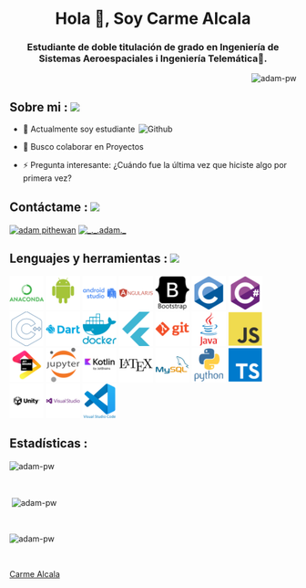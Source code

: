 <h1 align="center">Hola 👋, Soy Carme Alcala</h1>
<h3 align="center">Estudiante de doble titulación de grado en Ingeniería de Sistemas Aeroespaciales i Ingeniería Telemática🌟.</h3>



<p align="right"> <img src="https://komarev.com/ghpvc/?username=carmeAl&label=Profile%20views&color=0e75b6&style=flat"
    alt="adam-pw" /> 
  </p>



<h2> Sobre mi : <img src = "https://raw.githubusercontent.com/MartinHeinz/MartinHeinz/master/wave.gif" width = 30px> </h2>

<img width="55%" align="right" alt="Github" src="https://raw.githubusercontent.com/onimur/.github/master/.resources/git-header.svg" />

- 🔭 Actualmente soy estudiante
  
- 👯 Busco colaborar en Proyectos
  
- ⚡ Pregunta interesante: ¿Cuándo fue la última vez que hiciste algo por primera vez?

<h2> Contáctame : <img src='https://raw.githubusercontent.com/ShahriarShafin/ShahriarShafin/main/Assets/handshake.gif' width="100px"> </h2>
<p align="left">
  <a href="https://www.linkedin.com/in/carme-alcala-bb2847250/" target="blank"><img align="center"
      src="https://raw.githubusercontent.com/rahuldkjain/github-profile-readme-generator/master/src/images/icons/Social/linked-in-alt.svg"
      alt="adam pithewan" height="30" width="40" /></a>
  <a href="https://www.instagram.com/calcalabejarano/" target="blank"><img align="center"
      src="https://raw.githubusercontent.com/rahuldkjain/github-profile-readme-generator/master/src/images/icons/Social/instagram.svg"
      alt="_._.adam._" height="30" width="40" /></a>
</p>

<h2> Lenguajes y herramientas : <img src = "https://media2.giphy.com/media/QssGEmpkyEOhBCb7e1/giphy.gif?cid=ecf05e47a0n3gi1bfqntqmob8g9aid1oyj2wr3ds3mg700bl&rid=giphy.gif" width = 32px> </h2>
<div>
    <img src="https://github.com/devicons/devicon/blob/master/icons/anaconda/anaconda-original-wordmark.svg" title="anaconda" alt="anaconda" width="60" height="60"/>
    <img src="https://github.com/devicons/devicon/blob/master/icons/android/android-original-wordmark.svg" title="android" alt="android" width="60" height="60"/>
    <img src="https://github.com/devicons/devicon/blob/master/icons/androidstudio/androidstudio-plain-wordmark.svg" title="androidstudio" alt="androidstudio" width="60" height="60"/>
    <img src="https://github.com/devicons/devicon/blob/master/icons/angularjs/angularjs-plain-wordmark.svg" title="angularjs" alt="angularjs" width="60" height="60"/>
    <img src="https://github.com/devicons/devicon/blob/master/icons/bootstrap/bootstrap-plain-wordmark.svg" title="bootstrap" alt="bootstrap" width="60" height="60"/>
    <img src="https://github.com/devicons/devicon/blob/master/icons/c/c-original.svg" title="c" alt="c" width="60" height="60"/>
    <img src="https://github.com/devicons/devicon/blob/master/icons/csharp/csharp-original.svg" title="c#" alt="c#" width="60" height="60"/>
    <img src="https://github.com/devicons/devicon/blob/master/icons/cplusplus/cplusplus-line.svg" title="c++" alt="c++" width="60" height="60"/>
    <img src="https://github.com/devicons/devicon/blob/master/icons/dart/dart-plain-wordmark.svg" title="dart" alt="dart" width="60" height="60"/>
    <img src="https://github.com/devicons/devicon/blob/master/icons/docker/docker-plain-wordmark.svg" title="docker" alt="docker" width="60" height="60"/>
    <img src="https://github.com/devicons/devicon/blob/master/icons/flutter/flutter-plain.svg" title="flutter" alt="flutter" width="60" height="60"/>
    <img src="https://github.com/devicons/devicon/blob/master/icons/git/git-plain-wordmark.svg" title="git" alt="git" width="60" height="60"/>
    <img src="https://github.com/devicons/devicon/blob/master/icons/java/java-original-wordmark.svg" title="java" alt="java" width="60" height="60"/>
    <img src="https://github.com/devicons/devicon/blob/master/icons/javascript/javascript-original.svg" title="javascript" alt="javascript" width="60" height="60"/>
    <img src="https://github.com/devicons/devicon/blob/master/icons/jetbrains/jetbrains-original.svg" title="jetbrains" alt="jetbrains" width="60" height="60"/>
    <img src="https://github.com/devicons/devicon/blob/master/icons/jupyter/jupyter-original-wordmark.svg" title="jupyter" alt="jupyter" width="60" height="60"/>
    <img src="https://github.com/devicons/devicon/blob/master/icons/kotlin/kotlin-original-wordmark.svg" title="kotlin" alt="kotlin" width="60" height="60"/>
    <img src="https://github.com/devicons/devicon/blob/master/icons/latex/latex-original.svg" title="latex" alt="latex" width="60" height="60"/>
    <img src="https://github.com/devicons/devicon/blob/master/icons/mysql/mysql-original-wordmark.svg" title="mysql" alt="mysql" width="60" height="60"/>
    <img src="https://github.com/devicons/devicon/blob/master/icons/python/python-original-wordmark.svg" title="python" alt="python" width="60" height="60"/>
    <img src="https://github.com/devicons/devicon/blob/master/icons/typescript/typescript-original.svg" title="typescript" alt="typescript" width="60" height="60"/>
    <img src="https://github.com/devicons/devicon/blob/master/icons/unity/unity-original-wordmark.svg" title="unity" alt="unity" width="60" height="60"/>
    <img src="https://github.com/devicons/devicon/blob/master/icons/visualstudio/visualstudio-plain-wordmark.svg" title="visualstudio" alt="visualstudio" width="60" height="60"/>
    <img src="https://github.com/devicons/devicon/blob/master/icons/vscode/vscode-original-wordmark.svg" title="vscode" alt="vscode" width="60" height="60"/>
    </div>








<h2>Estadísticas :</h2>
<p><img align="center"
    src="https://github-readme-stats.vercel.app/api/top-langs?username=carmeAl&show_icons=true&locale=en&bg_color=0d1117&text_color=ffffff&layout=compact"
    alt="adam-pw" 
    bg_color=#808080/></p>

<br>

<p>&nbsp;<img align="center" src="https://github-readme-stats.vercel.app/api?username=carmeAl&show_icons=true&locale=en&bg_color=0d1117&text_color=ffffff&repo=convoychat"
    alt="adam-pw" /></p>

<br>

<p><img align="center" src="https://github-readme-streak-stats.herokuapp.com/?user=carmeAl&theme=dark&background=0d1117&date_format=M%20j%5B%2C%20Y%5D" alt="adam-pw" /></p>
      
<p align="left"> <a href="https://twitter.com/" target="blank"><img
      src="https://img.shields.io/twitter/follow/?logo=twitter&style=for-the-badge" alt="" /></a> </p>

[Carme Alcala](https://github.com/carmeAl)
